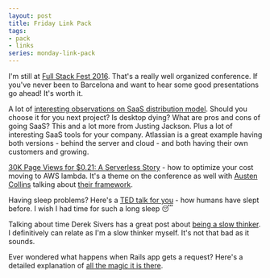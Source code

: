 ```yaml
---
layout: post
title: Friday Link Pack
tags:
- pack
- links
series: monday-link-pack
---
```

I'm still at [Full Stack Fest 2016](http://fullstackfest.com). That's a really well organized conference. If you've never been to Barcelona and want to hear some good presentations go ahead! It's worth it.

A lot of [interesting observations on SaaS distribution model](https://medium.com/product-people/saas-is-ripe-for-disruption-56429324a0ed#.tvgoo34hb
). Should you choose it for you next project? Is desktop dying? What are pros and cons of going SaaS? This and a lot more from Justing Jackson. Plus a lot of interesting SaaS tools for your company. Atlassian is a great example having both versions - behind the server and cloud - and both having their own customers and growing.

[30K Page Views for $0.21: A Serverless Story](https://fmlnerd.com/2016/08/16/30k-page-views-for-0-21-a-serverless-story/) - how to optimize your cost moving to AWS lambda. It's a theme on the conference as well with [Austen Collins](https://twitter.com/austencollins) talking about [their framework](http://serverless.com).

Having sleep problems? Here's a [TED talk for you](http://www.ted.com/talks/jessa_gamble_how_to_sleep) - how humans have slept before. I wish I had time for such a long sleep 😴

Talking about time Derek Sivers has a great post about [being a slow thinker](https://sivers.org/slow). I definitively can relate as I'm a slow thinker myself. It's not that bad as it sounds.

Ever wondered what happens when Rails app gets a request? Here's a detailed explanation of [all the magic it is there](http://www.rubypigeon.com/posts/examining-internals-of-rails-request-response-cycle/).
